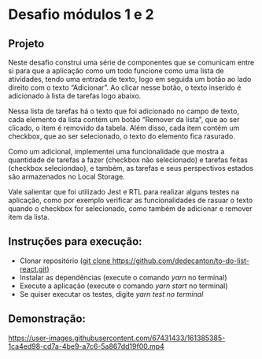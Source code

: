 # Desafio módulos 1 e 2

## **Projeto**

Neste desafio construi uma série de componentes que se comunicam entre si para que a aplicação como um todo funcione como uma lista de atividades, tendo uma entrada de texto, logo em seguida um botão ao lado direito com o texto “Adicionar”. Ao clicar nesse botão, o texto inserido é adicionado à lista de tarefas logo abaixo.

Nessa lista de tarefas há o texto que foi adicionado no campo de texto, cada elemento da lista contém um botão “Remover da lista”, que ao ser clicado, o item é removido da tabela. Além disso, cada item contém um checkbox, que ao ser selecionado, o texto do elemento fica rasurado.

Como um adicional, implementei uma funcionalidade que mostra a quantidade de tarefas a fazer (checkbox não selecionado) e tarefas feitas (checkbox seleciondao), e também, as tarefas e seus perspectivos estados são armazenados no Local Storage.

Vale salientar que foi utilizado Jest e RTL para realizar alguns testes na aplicação, como por exemplo verificar as funcionalidades de rasuar o texto quando o checkbox for selecionado, como também de adicionar e remover item da lista.

## **Instruções para execução:**

- Clonar repositório ([git clone https://github.com/dedecanton/to-do-list-react.git)](https://github.com/dedecanton/to-do-list-react.git)
- Instalar as dependências (execute o comando *yarn* no terminal)
- Execute a aplicação  (execute o comando *yarn start* no terminal)
- Se quiser executar os testes, digite *yarn test no terminal*

## **Demonstração:**
https://user-images.githubusercontent.com/67431433/161385385-1ca4ed98-cd7a-4be9-a7c6-5a867dd19f00.mp4

